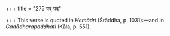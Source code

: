 +++
title = "275 यद् यद्"

+++
This verse is quoted in *Hemādri* (Śrāddha, p. 1031):—and in
*Gadādharapaddhati* (Kāla, p. 551).


